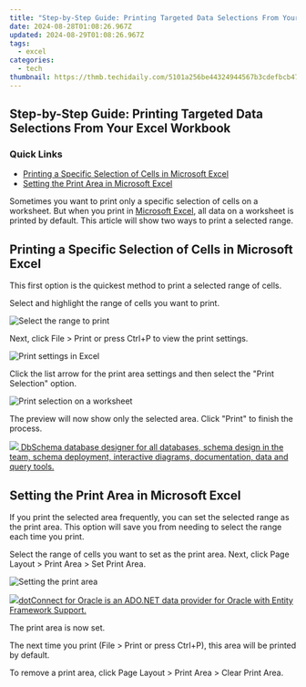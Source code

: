 ```yaml
---
title: "Step-by-Step Guide: Printing Targeted Data Selections From Your Excel Workbook"
date: 2024-08-28T01:08:26.967Z
updated: 2024-08-29T01:08:26.967Z
tags:
  - excel
categories:
  - tech
thumbnail: https://thmb.techidaily.com/5101a256be44324944567b3cdefbcb470dad072a31cdc714305925ec88d3af54.jpg
---
```


## Step-by-Step Guide: Printing Targeted Data Selections From Your Excel Workbook

### Quick Links

* [Printing a Specific Selection of Cells in Microsoft Excel](https://facebook-video-share.techidaily.com/updated-in-2024-best-budget-cameras-for-creating-quality-vlogs/)
* [Setting the Print Area in Microsoft Excel](https://technical-tips.techidaily.com/step-by-step-tutorial-on-writing-windows-10-image-to-usb-for-instant-installation/)

 Sometimes you want to print only a specific selection of cells on a worksheet. But when you print in [Microsoft Excel](https://fox-helps.techidaily.com/new-2024-approved-safety-features-evaluated-in-syma-x8c/), all data on a worksheet is printed by default. This article will show two ways to print a selected range.

##  Printing a Specific Selection of Cells in Microsoft Excel

 This first option is the quickest method to print a selected range of cells.

 Select and highlight the range of cells you want to print.

![Select the range to print](https://static1.howtogeekimages.com/wordpress/wp-content/uploads/2019/12/selected-range.png) 

 Next, click File > Print or press Ctrl+P to view the print settings.

![Print settings in Excel](https://static1.howtogeekimages.com/wordpress/wp-content/uploads/2019/12/print-settings.png) 

 Click the list arrow for the print area settings and then select the "Print Selection" option.

![Print selection on a worksheet](https://static1.howtogeekimages.com/wordpress/wp-content/uploads/2019/12/print-selection.png) 

 The preview will now show only the selected area. Click "Print" to finish the process.

<!-- affiliate ads begin -->
<a href="https://shop.dbschema.com/order/checkout.php?PRODS=19867419&QTY=1&AFFILIATE=108875&CART=1"> <img src="https://secure.avangate.com/images/merchant/176b22bab4e94a28619ca2433b2ef241/products/1_icon256.png" border="0">
DbSchema database designer for all databases, schema design in the team, schema deployment, interactive diagrams, documentation, data and query tools. </a>
<!-- affiliate ads end -->
##  Setting the Print Area in Microsoft Excel

 If you print the selected area frequently, you can set the selected range as the print area. This option will save you from needing to select the range each time you print.

 Select the range of cells you want to set as the print area. Next, click Page Layout > Print Area > Set Print Area.

![Setting the print area](https://static1.howtogeekimages.com/wordpress/wp-content/uploads/2019/12/set-print-area-1.png) 

<!-- affiliate ads begin -->
<a href="https://checkout.devart.com/order/checkout.php?PRODS=5023555&QTY=1&AFFILIATE=108875&CART=1"><img src="https://secure.avangate.com/images/merchant/45b430710ad04765a6afd58d9d9fafca/products/dotConnect_O.png" border="0">dotConnect for Oracle is an ADO.NET data provider for Oracle with Entity Framework Support.</a>
<!-- affiliate ads end -->
 The print area is now set.

 The next time you print (File > Print or press Ctrl+P), this area will be printed by default.

 To remove a print area, click Page Layout > Print Area > Clear Print Area.

<ins class="adsbygoogle"
     style="display:block"
     data-ad-format="autorelaxed"
     data-ad-client="ca-pub-7571918770474297"
     data-ad-slot="1223367746"></ins>



<ins class="adsbygoogle"
     style="display:block"
     data-ad-client="ca-pub-7571918770474297"
     data-ad-slot="8358498916"
     data-ad-format="auto"
     data-full-width-responsive="true"></ins>


